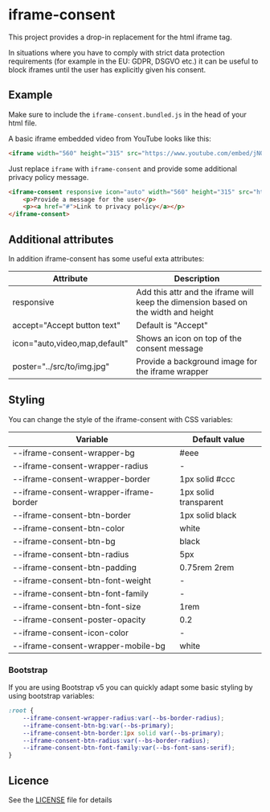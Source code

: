 # iframe-consent

This project provides a drop-in replacement for the html iframe tag.

In situations where you have to comply with strict data protection requirements (for example in the EU: GDPR, DSGVO etc.) it can be useful to block iframes until the user has explicitly given his consent. 

## Example

Make sure to include the `iframe-consent.bundled.js` in the head of your html file.

A basic iframe embedded video from YouTube looks like this:

```html
<iframe width="560" height="315" src="https://www.youtube.com/embed/jNQXAC9IVRw" title="YouTube video player" frameborder="0" allow="accelerometer; autoplay; clipboard-write; encrypted-media; gyroscope; picture-in-picture" allowfullscreen></iframe>
```

Just replace `iframe` with `iframe-consent` and provide some additional privacy policy message.

```html
<iframe-consent responsive icon="auto" width="560" height="315" src="https://www.youtube.com/embed/jNQXAC9IVRw" title="YouTube video player" frameborder="0" allow="accelerometer; autoplay; clipboard-write; encrypted-media; gyroscope; picture-in-picture" allowfullscreen>
    <p>Provide a message for the user</p>
    <p><a href="#">Link to privacy policy</a></p>
</iframe-consent>
```

## Additional attributes

In addition iframe-consent has some useful exta attributes:

| Attribute 	                         | Description  		                                |
|---	                                 |---		                                            |
| responsive  	                         | Add this attr and the iframe will keep the dimension based on the width and height |
| accept="Accept button text"  	         | Default is "Accept"	                                |
| icon="auto,video,map,default"  	     | Shows an icon on top of the  consent message 	    |
| poster="../src/to/img.jpg"  	         | Provide a background image for the iframe wrapper 	|

## Styling

You can change the style of the iframe-consent with CSS variables:

| Variable 	                             | Default value  		|
|---	                                 |---		            |
| --iframe-consent-wrapper-bg  	         | #eee                 |
| --iframe-consent-wrapper-radius        | -                    |
| --iframe-consent-wrapper-border 	     | 1px solid #ccc	    |
| --iframe-consent-wrapper-iframe-border | 1px solid transparent|
| --iframe-consent-btn-border            | 1px solid black      |
| --iframe-consent-btn-color             | white                |
| --iframe-consent-btn-bg                | black                |
| --iframe-consent-btn-radius            | 5px                  |
| --iframe-consent-btn-padding           | 0.75rem 2rem         |
| --iframe-consent-btn-font-weight       | -                    |
| --iframe-consent-btn-font-family       | -                    |
| --iframe-consent-btn-font-size         | 1rem                 |
| --iframe-consent-poster-opacity        | 0.2                  |
| --iframe-consent-icon-color            | -                    |
| --iframe-consent-wrapper-mobile-bg     | white                |

### Bootstrap

If you are using Bootstrap v5 you can quickly adapt some basic styling by using bootstrap variables:

```css
:root {
    --iframe-consent-wrapper-radius:var(--bs-border-radius);
    --iframe-consent-btn-bg:var(--bs-primary);
    --iframe-consent-btn-border:1px solid var(--bs-primary);
    --iframe-consent-btn-radius:var(--bs-border-radius);
    --iframe-consent-btn-font-family:var(--bs-font-sans-serif);
}
```


## Licence

See the [LICENSE](LICENSE.md) file for details